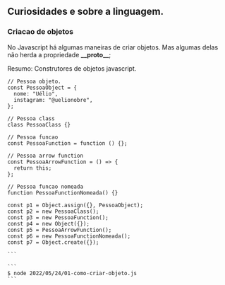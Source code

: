 ## Curiosidades e sobre a linguagem.

### Criacao de objetos

No Javascript há algumas maneiras de criar objetos. Mas algumas delas não herda a propriedade **\_\_proto\_\_**;

Resumo: Construtores de objetos javascript.

````
// Pessoa objeto.
const PessoaObject = {
  nome: "Uélio",
  instagram: "@uelionobre",
};

// Pessoa class
class PessoaClass {}

// Pessoa funcao
const PessoaFunction = function () {};

// Pessoa arrow function
const PessoaArrowFunction = () => {
  return this;
};

// Pessoa funcao nomeada
function PessoaFunctionNomeada() {}

const p1 = Object.assign({}, PessoaObject);
const p2 = new PessoaClass();
const p3 = new PessoaFunction();
const p4 = new Object({});
const p5 = PessoaArrowFunction();
const p6 = new PessoaFunctionNomeada();
const p7 = Object.create({});

```

```
$ node 2022/05/24/01-como-criar-objeto.js
```
````
